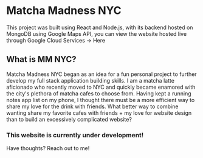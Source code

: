 # Matcha Madness NYC

This project was built using React and Node.js, with its backend hosted on MongoDB using Google Maps API, you can view the website hosted live through Google Cloud Services -> Here

## What is MM NYC?

Matcha Madness NYC began as an idea for a fun personal project to further develop my full stack application building skills. I am a matcha latte aficionado who recently moved to NYC and quickly became enamored with the city's plethora of matcha cafes to choose from. Having kept a running notes app list on my phone, I thought there must be a more efficient way to share my love for the drink with friends. What better way to combine wanting share my favorite cafes with friends + my love for website design than to build an excessively complicated website? 

### This website is currently under development! 
Have thoughts? Reach out to me!